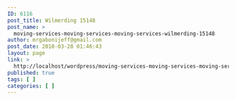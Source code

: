 ```yaml
---
ID: 6116
post_title: Wilmerding 15148
post_name: >
  moving-services-moving-services-moving-services-wilmerding-15148
author: mrgabonijeff@gmail.com
post_date: 2018-03-28 01:46:43
layout: page
link: >
  http://localhost/wordpress/moving-services-moving-services-moving-services-wilmerding-15148/
published: true
tags: [ ]
categories: [ ]
---
```


